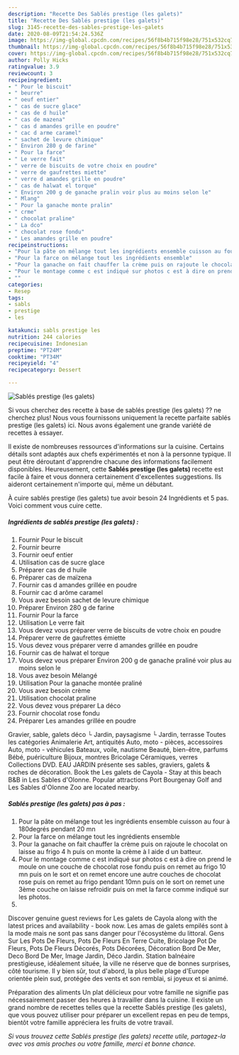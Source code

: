 ```yaml
---
description: "Recette Des Sablés prestige (les galets)"
title: "Recette Des Sablés prestige (les galets)"
slug: 3145-recette-des-sables-prestige-les-galets
date: 2020-08-09T21:54:24.536Z
image: https://img-global.cpcdn.com/recipes/56f8b4b715f98e28/751x532cq70/sables-prestige-les-galets-photo-principale-de-la-recette.jpg
thumbnail: https://img-global.cpcdn.com/recipes/56f8b4b715f98e28/751x532cq70/sables-prestige-les-galets-photo-principale-de-la-recette.jpg
cover: https://img-global.cpcdn.com/recipes/56f8b4b715f98e28/751x532cq70/sables-prestige-les-galets-photo-principale-de-la-recette.jpg
author: Polly Hicks
ratingvalue: 3.9
reviewcount: 3
recipeingredient:
- " Pour le biscuit"
- " beurre"
- " oeuf entier"
- " cas de sucre glace"
- " cas de d huile"
- " cas de mazena"
- " cas d amandes grille en poudre"
- " cac d arme caramel"
- " sachet de levure chimique"
- " Environ 280 g de farine"
- " Pour la farce"
- " Le verre fait"
- " verre de biscuits de votre choix en poudre"
- " verre de gaufrettes miette"
- " verre d amandes grille en poudre"
- " cas de halwat el torque"
- " Environ 200 g de ganache pralin voir plus au moins selon le"
- " Mlang"
- " Pour la ganache monte pralin"
- " crme"
- " chocolat praline"
- " La dco"
- " chocolat rose fondu"
- " Les amandes grille en poudre"
recipeinstructions:
- "Pour la pâte on mélange tout les ingrédients ensemble cuisson au four à 180degrés pendant 20 mn"
- "Pour la farce on mélange tout les ingrédients ensemble"
- "Pour la ganache on fait chauffer la crème puis on rajoute le chocolat on laisse au frigo 4 h puis on monte la crème à l aide d un batteur."
- "Pour le montage comme c est indiqué sur photos c est à dire on prend le moule on une couche de chocolat rose fondu puis on remet au frigo 10 mn puis on le sort et on remet encore une autre couches de chocolat rose puis on remet au frigo pendant 10mn puis on le sort on remet une 3ème couche on laisse refroidir puis on met la farce comme indiqué sur les photos."
- ""
categories:
- Resep
tags:
- sabls
- prestige
- les

katakunci: sabls prestige les 
nutrition: 244 calories
recipecuisine: Indonesian
preptime: "PT24M"
cooktime: "PT34M"
recipeyield: "4"
recipecategory: Dessert

---
```



![Sablés prestige (les galets)](https://img-global.cpcdn.com/recipes/56f8b4b715f98e28/751x532cq70/sables-prestige-les-galets-photo-principale-de-la-recette.jpg)

Si vous cherchez des recette à base de sablés prestige (les galets) ?? ne cherchez plus! Nous vous fournissons uniquement la recette parfaite sablés prestige (les galets) ici. Nous avons également une grande variété de recettes à essayer.

Il existe de nombreuses ressources d'informations sur la cuisine. Certains détails sont adaptés aux chefs expérimentés et non à la personne typique. Il peut être déroutant d'apprendre chacune des informations facilement disponibles. Heureusement, cette <strong> Sablés prestige (les galets) </strong> recette est facile à faire et vous donnera certainement d'excellentes suggestions. Ils aideront certainement n'importe qui, même un débutant.

<!--inarticleads1-->

À cuire sablés prestige (les galets) tue avoir besoin 24 Ingrédients et 5 pas. Voici comment vous cuire cette.

##### Ingrédients de sablés prestige (les galets) :

1. Fournir  Pour le biscuit
1. Fournir  beurre
1. Fournir  oeuf entier
1. Utilisation  cas de sucre glace
1. Préparer  cas de d huile
1. Préparer  cas de maïzena
1. Fournir  cas d amandes grillée en poudre
1. Fournir  cac d arôme caramel
1. Vous avez besoin  sachet de levure chimique
1. Préparer  Environ 280 g de farine
1. Fournir  Pour la farce
1. Utilisation  Le verre fait
1. Vous devez vous préparer  verre de biscuits de votre choix en poudre
1. Préparer  verre de gaufrettes émiette
1. Vous devez vous préparer  verre d amandes grillée en poudre
1. Fournir  cas de halwat el torque
1. Vous devez vous préparer  Environ 200 g de ganache praliné voir plus au moins selon le
1. Vous avez besoin  Mélangé
1. Utilisation  Pour la ganache montée praliné
1. Vous avez besoin  crème
1. Utilisation  chocolat praline
1. Vous devez vous préparer  La déco
1. Fournir  chocolat rose fondu
1. Préparer  Les amandes grillée en poudre


Gravier, sable, galets déco └ Jardin, paysagisme └ Jardin, terrasse Toutes les catégories Animalerie Art, antiquités Auto, moto - pièces, accessoires Auto, moto - véhicules Bateaux, voile, nautisme Beauté, bien-être, parfums Bébé, puériculture Bijoux, montres Bricolage Céramiques, verres Collections DVD. EAU JARDIN présente ses sables, graviers, galets &amp; roches de décoration. Book the Les galets de Cayola - Stay at this beach B&amp;B in Les Sables d&#39;Olonne. Popular attractions Port Bourgenay Golf and Les Sables d&#39;Olonne Zoo are located nearby. 

<!--inarticleads2-->

##### Sablés prestige (les galets) pas à pas :

1. Pour la pâte on mélange tout les ingrédients ensemble cuisson au four à 180degrés pendant 20 mn
1. Pour la farce on mélange tout les ingrédients ensemble
1. Pour la ganache on fait chauffer la crème puis on rajoute le chocolat on laisse au frigo 4 h puis on monte la crème à l aide d un batteur.
1. Pour le montage comme c est indiqué sur photos c est à dire on prend le moule on une couche de chocolat rose fondu puis on remet au frigo 10 mn puis on le sort et on remet encore une autre couches de chocolat rose puis on remet au frigo pendant 10mn puis on le sort on remet une 3ème couche on laisse refroidir puis on met la farce comme indiqué sur les photos.
1. 


Discover genuine guest reviews for Les galets de Cayola along with the latest prices and availability - book now. Les amas de galets empilés sont à la mode mais ne sont pas sans danger pour l&#39;écosystème du littoral. Gens Sur Les Pots De Fleurs, Pots De Fleurs En Terre Cuite, Bricolage Pot De Fleurs, Pots De Fleurs Décorés, Pots Décorées, Décoration Bord De Mer, Deco Bord De Mer, Image Jardin, Déco Jardin. Station balnéaire prestigieuse, idéalement située, la ville ne réserve que de bonnes surprises, côté tourisme. Il y bien sûr, tout d&#39;abord, la plus belle plage d&#39;Europe orientée plein sud, protégée des vents et son remblai, si joyeux et si animé. 

<!--inarticleads1-->

<p>
Préparation des aliments Un plat délicieux pour votre famille ne signifie pas nécessairement passer des heures à travailler dans la cuisine. Il existe un grand nombre de recettes telles que la recette Sablés prestige (les galets), que vous pouvez utiliser pour préparer un excellent repas en peu de temps, bientôt votre famille appréciera les fruits de votre travail.
</p>

<p>
<i>Si vous trouvez cette Sablés prestige (les galets) recette utile, partagez-la avec vos amis proches ou votre famille, merci et bonne chance.</i>
</p>
